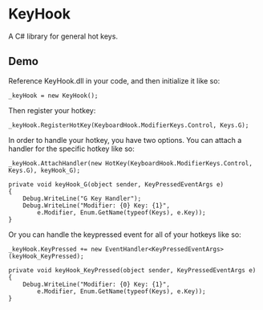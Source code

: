 # KeyHook

A C# library for general hot keys.

## Demo

Reference KeyHook.dll in your code, and then initialize it like so:

	_keyHook = new KeyHook();

Then register your hotkey:

	_keyHook.RegisterHotKey(KeyboardHook.ModifierKeys.Control, Keys.G);

In order to handle your hotkey, you have two options.
You can attach a handler for the specific hotkey like so:

	_keyHook.AttachHandler(new HotKey(KeyboardHook.ModifierKeys.Control, Keys.G), keyHook_G);

	private void keyHook_G(object sender, KeyPressedEventArgs e)
	{
		Debug.WriteLine("G Key Handler");
		Debug.WriteLine("Modifier: {0} Key: {1}",
			e.Modifier, Enum.GetName(typeof(Keys), e.Key));
	}

Or you can handle the keypressed event for all of your hotkeys like so:

	_keyHook.KeyPressed += new EventHandler<KeyPressedEventArgs>(keyHook_KeyPressed);

	private void keyHook_KeyPressed(object sender, KeyPressedEventArgs e)
	{
		Debug.WriteLine("Modifier: {0} Key: {1}",
			e.Modifier, Enum.GetName(typeof(Keys), e.Key));
	}
